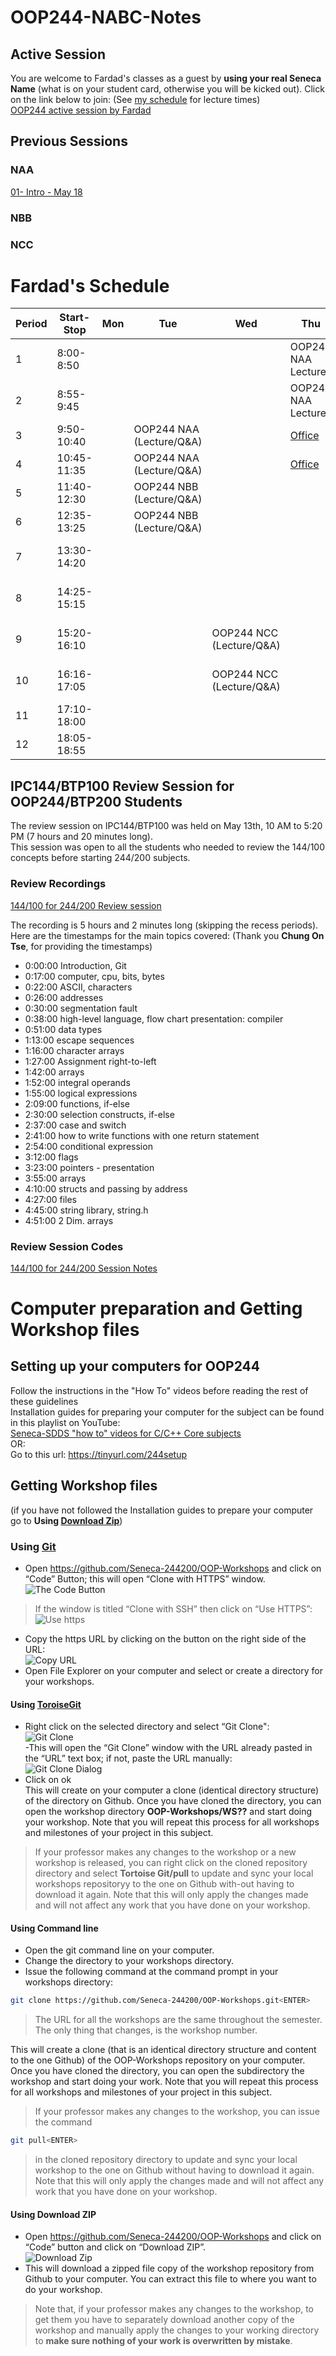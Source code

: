 ﻿# OOP244-NABC-Notes
## Active Session
You are welcome to Fardad's classes as a guest by **using your real Seneca Name** (what is on your student card, otherwise you will be kicked out). Click on the link below to join: (See [my schedule](#fardads-schedule) for lecture times)<br />
[OOP244 active session by Fardad](https://connect.rna2.blindsidenetworks.com/invite/to?c=NnIRqjvuGXK9Wc7CBGRAlX3FRIQ7cWFrKemH9z76wtE&m=da0070b41abc8af2cbe2bfb452bf274aa8349a6e&t=1621623858802&u=senecacollege)
## Previous Sessions
### NAA
[01- Intro - May 18](https://recordings.rna2.blindsidenetworks.com/senecacollege/2678bf2924dbb7a732270ba3291a4147ab317b76-1621345789706/capture/)
### NBB
### NCC

# Fardad's Schedule
| Period | Start-Stop  | Mon | Tue | Wed | Thu | Fri |
|--------|-------------|-----|-----|-----|------|------|
| 1      | 8:00-8:50   | |||OOP244 NAA Lecture| |
| 2      | 8:55-9:45   | |||OOP244 NAA Lecture| |
| 3      | 9:50-10:40  | |OOP244 NAA (Lecture/Q&A)| |[Office](https://teams.microsoft.com/l/team/19%3a600e885e862c434ba63910c5faf7e5e5%40thread.tacv2/conversations?groupId=b035bc40-2cb5-4c60-b4aa-a569067859b2&tenantId=eb34f74a-58e7-4a8b-9e59-433e4c412757)| |
| 4      | 10:45-11:35 | |OOP244 NAA (Lecture/Q&A)| |[Office](https://teams.microsoft.com/l/team/19%3a600e885e862c434ba63910c5faf7e5e5%40thread.tacv2/conversations?groupId=b035bc40-2cb5-4c60-b4aa-a569067859b2&tenantId=eb34f74a-58e7-4a8b-9e59-433e4c412757)| |
| 5      | 11:40-12:30 | |OOP244 NBB (Lecture/Q&A)| | | |
| 6      | 12:35-13:25 | |OOP244 NBB (Lecture/Q&A)| | | |
| 7      | 13:30-14:20 | | | | |OOP244 NCC Lecture|
| 8      | 14:25-15:15 | | | | |OOP244 NCC Lecture|
| 9      | 15:20-16:10 | | |OOP244 NCC (Lecture/Q&A)| |OOP244 NBB Lecture|
| 10     | 16:16-17:05 | | |OOP244 NCC (Lecture/Q&A)| |OOP244 NBB Lecture|
| 11     | 17:10-18:00 | | | | | |
| 12     | 18:05-18:55 | | | | | |

## IPC144/BTP100 Review Session for OOP244/BTP200 Students
The review session on IPC144/BTP100 was held on May 13th, 10 AM to 5:20 PM (7 hours and 20 minutes long). <br />
This session was open to all the students who needed to review the 144/100 concepts before starting 244/200 subjects.<br />

### Review Recordings
[144/100 for 244/200 Review session](https://recordings.rna2.blindsidenetworks.com/senecacollege/f2f6a54f9f645d3f6c67dcc4a92dcade141b9b99-1620913137318/capture/)

The recording is 5 hours and 2 minutes long (skipping the recess periods).<br />
Here are the timestamps for the main topics covered: (Thank you **Chung On Tse**, for providing the timestamps)<br />

- 0:00:00 Introduction, Git 
- 0:17:00 computer, cpu, bits, bytes
- 0:22:00 ASCII, characters
- 0:26:00 addresses
- 0:30:00 segmentation fault
- 0:38:00 high-level language, flow chart presentation: compiler
- 0:51:00 data types
- 1:13:00 escape sequences
- 1:16:00 character arrays
- 1:27:00 Assignment right-to-left
- 1:42:00 arrays
- 1:52:00 integral operands
- 1:55:00 logical expressions
- 2:09:00 functions, if-else
- 2:30:00 selection constructs, if-else
- 2:37:00 case and switch
- 2:41:00 how to write functions with one return statement
- 2:54:00 conditional expression
- 3:12:00 flags
- 3:23:00 pointers - presentation
- 3:55:00 arrays
- 4:10:00 structs and passing by address
- 4:27:00 files
- 4:45:00 string library, string.h
- 4:51:00 2 Dim. arrays
### Review Session Codes
[144/100 for 244/200 Session Notes](https://github.com/Seneca-244200/OOP244NABC-Notes/tree/main/144For244Review)


# Computer preparation and Getting Workshop files
## Setting up your computers for OOP244

Follow the instructions in the "How To" videos before reading the rest of these guidelines<br />
Installation guides for preparing your computer for the subject can be found in this playlist on YouTube:<br />
[Seneca-SDDS "how to" videos for C/C++ Core subjects](https://www.youtube.com/playlist?list=PLxB4x6RkylosAh1of4FnX7-g2fk0MUeyc)<br />
OR:<br />
Go to this url: https://tinyurl.com/244setup 


## Getting Workshop files
(if you have not followed the Installation guides to prepare your computer go to **Using [Download Zip](#using-download-zip)**)<br />

### Using [Git](https://git-scm.com/download/win)
- Open https://github.com/Seneca-244200/OOP-Workshops and click on “Code” Button; this will open “Clone with HTTPS” window.<br />
![The Code Button](images/code.png)
> If the window is titled “Clone with SSH” then click on “Use HTTPS”: <br />
![Use https](images/usehttps.png)
- Copy the https URL by clicking on the button on the right side of the URL:<br />![Copy URL](images/copyurl.png)
- Open File Explorer on your computer and select or create a directory for your workshops.
#### Using [ToroiseGit](https://tortoisegit.org/download/)
- Right click on the selected directory and select “Git Clone":<br /> ![Git Clone](images/gitclone.png)<br />
-This will open the “Git Clone” window with the URL already pasted in the “URL” text box; if not, paste the URL manually:<br /> ![Git Clone Dialog](images/gitcloneDialog.png)<br />
- Click on ok<br />
This will create on your computer a clone (identical directory structure) of the directory on Github.  Once you have cloned the directory, you can open the workshop directory **OOP-Workshops/WS??** and start doing your workshop. Note that you will repeat this process for all workshops and milestones of your project in this subject.
> If your professor makes any changes to the workshop or a new workshop is released, you can right click on the cloned repository directory and select **Tortoise Git/pull** to update and sync your local workshops repositoryy to the one on Github with-out having to download it again. Note that this will only apply the changes made and will not affect any work that you have done on your workshop.
#### Using Command line
- Open the git command line on your computer.
- Change the directory to your workshops directory.
- Issue the following command at the command prompt in your workshops directory: 
``` bash
git clone https://github.com/Seneca-244200/OOP-Workshops.git<ENTER>
```
> The URL for all the workshops are the same throughout the semester. The only thing that changes, is the workshop number.<br/>

This will create a clone (that is an identical directory structure and content to the one Github) of the OOP-Workshops repository on your computer.  Once you have cloned the directory, you can open the subdirectory the workshop and start doing your work. Note that you will repeat this process for all workshops and milestones of your project in this subject.

> If your professor makes any changes to the workshop, you can issue the command
``` bash 
git pull<ENTER>
``` 
>  in the cloned repository directory to update and sync your local workshop to the one on Github without having to download it again. Note that this will only apply the changes made and will not affect any work that you have done on your workshop.

#### Using Download ZIP
- Open https://github.com/Seneca-244200/OOP-Workshops  and click on “Code” button and click on “Download ZIP”.<br />
![Download Zip](images/downloadzip.png)<br />
- This will download a zipped file copy of the workshop repository from Github to your computer. You can extract this file to where you want to do your workshop. <br />
> Note that, if your professor makes any changes to the workshop, to get them you have to separately download another copy of the workshop and manually apply the changes to your working directory to **make sure nothing of your work is overwritten by mistake**.
